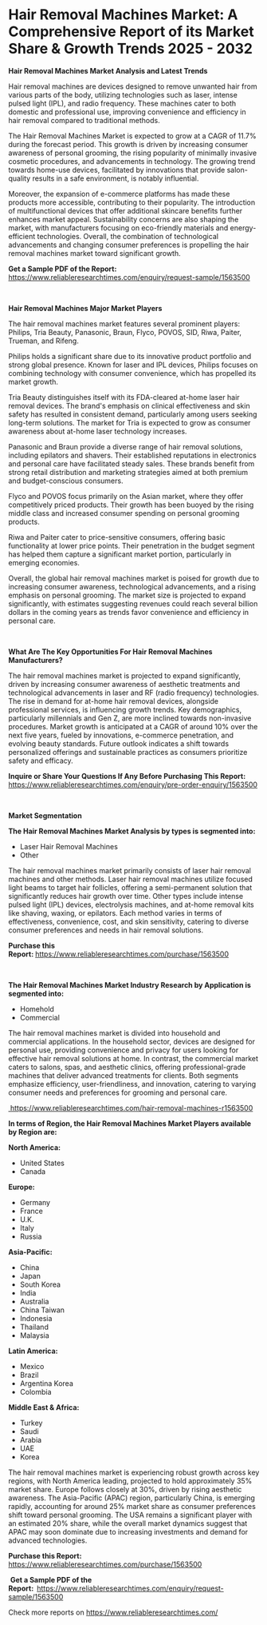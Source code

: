 <p><h1>Hair Removal Machines Market: A Comprehensive Report of its Market Share & Growth Trends 2025 - 2032</h1></p><p><strong>Hair Removal Machines Market Analysis and Latest Trends</strong></p>
<p><p>Hair removal machines are devices designed to remove unwanted hair from various parts of the body, utilizing technologies such as laser, intense pulsed light (IPL), and radio frequency. These machines cater to both domestic and professional use, improving convenience and efficiency in hair removal compared to traditional methods.</p><p>The Hair Removal Machines Market is expected to grow at a CAGR of 11.7% during the forecast period. This growth is driven by increasing consumer awareness of personal grooming, the rising popularity of minimally invasive cosmetic procedures, and advancements in technology. The growing trend towards home-use devices, facilitated by innovations that provide salon-quality results in a safe environment, is notably influential. </p><p>Moreover, the expansion of e-commerce platforms has made these products more accessible, contributing to their popularity. The introduction of multifunctional devices that offer additional skincare benefits further enhances market appeal. Sustainability concerns are also shaping the market, with manufacturers focusing on eco-friendly materials and energy-efficient technologies. Overall, the combination of technological advancements and changing consumer preferences is propelling the hair removal machines market toward significant growth.</p></p>
<p><strong>Get a Sample PDF of the Report:&nbsp;</strong> <a href="https://www.reliableresearchtimes.com/enquiry/request-sample/1563500?utm_campaign=2180&utm_medium=2&utm_source=Github&utm_content=ia&utm_term=11042025&utm_id=hair-removal-machines">https://www.reliableresearchtimes.com/enquiry/request-sample/1563500</a></p>
<p>&nbsp;</p>
<p><strong>Hair Removal Machines Major Market Players</strong></p>
<p><p>The hair removal machines market features several prominent players: Philips, Tria Beauty, Panasonic, Braun, Flyco, POVOS, SID, Riwa, Paiter, Trueman, and Rifeng. </p><p>Philips holds a significant share due to its innovative product portfolio and strong global presence. Known for laser and IPL devices, Philips focuses on combining technology with consumer convenience, which has propelled its market growth.</p><p>Tria Beauty distinguishes itself with its FDA-cleared at-home laser hair removal devices. The brand's emphasis on clinical effectiveness and skin safety has resulted in consistent demand, particularly among users seeking long-term solutions. The market for Tria is expected to grow as consumer awareness about at-home laser technology increases.</p><p>Panasonic and Braun provide a diverse range of hair removal solutions, including epilators and shavers. Their established reputations in electronics and personal care have facilitated steady sales. These brands benefit from strong retail distribution and marketing strategies aimed at both premium and budget-conscious consumers.</p><p>Flyco and POVOS focus primarily on the Asian market, where they offer competitively priced products. Their growth has been buoyed by the rising middle class and increased consumer spending on personal grooming products.</p><p>Riwa and Paiter cater to price-sensitive consumers, offering basic functionality at lower price points. Their penetration in the budget segment has helped them capture a significant market portion, particularly in emerging economies.</p><p>Overall, the global hair removal machines market is poised for growth due to increasing consumer awareness, technological advancements, and a rising emphasis on personal grooming. The market size is projected to expand significantly, with estimates suggesting revenues could reach several billion dollars in the coming years as trends favor convenience and efficiency in personal care.</p></p>
<p>&nbsp;</p>
<p><strong>What Are The Key Opportunities For Hair Removal Machines Manufacturers?</strong></p>
<p><p>The hair removal machines market is projected to expand significantly, driven by increasing consumer awareness of aesthetic treatments and technological advancements in laser and RF (radio frequency) technologies. The rise in demand for at-home hair removal devices, alongside professional services, is influencing growth trends. Key demographics, particularly millennials and Gen Z, are more inclined towards non-invasive procedures. Market growth is anticipated at a CAGR of around 10% over the next five years, fueled by innovations, e-commerce penetration, and evolving beauty standards. Future outlook indicates a shift towards personalized offerings and sustainable practices as consumers prioritize safety and efficacy.</p></p>
<p><strong>Inquire or Share Your Questions If Any Before Purchasing This Report:</strong> <a href="https://www.reliableresearchtimes.com/enquiry/pre-order-enquiry/1563500?utm_campaign=2180&utm_medium=2&utm_source=Github&utm_content=ia&utm_term=11042025&utm_id=hair-removal-machines">https://www.reliableresearchtimes.com/enquiry/pre-order-enquiry/1563500</a></p>
<p>&nbsp;</p>
<p><strong>Market Segmentation</strong></p>
<p><strong>The Hair Removal Machines Market Analysis by types is segmented into:</strong></p>
<p><ul><li>Laser Hair Removal Machines</li><li>Other</li></ul></p>
<p><p>The hair removal machines market primarily consists of laser hair removal machines and other methods. Laser hair removal machines utilize focused light beams to target hair follicles, offering a semi-permanent solution that significantly reduces hair growth over time. Other types include intense pulsed light (IPL) devices, electrolysis machines, and at-home removal kits like shaving, waxing, or epilators. Each method varies in terms of effectiveness, convenience, cost, and skin sensitivity, catering to diverse consumer preferences and needs in hair removal solutions.</p></p>
<p><strong>Purchase this Report:&nbsp;</strong><a href="https://www.reliableresearchtimes.com/purchase/1563500?utm_campaign=2180&utm_medium=2&utm_source=Github&utm_content=ia&utm_term=11042025&utm_id=hair-removal-machines">https://www.reliableresearchtimes.com/purchase/1563500</a></p>
<p>&nbsp;</p>
<p><strong>The Hair Removal Machines Market Industry Research by Application is segmented into:</strong></p>
<p><ul><li>Homehold</li><li>Commercial</li></ul></p>
<p><p>The hair removal machines market is divided into household and commercial applications. In the household sector, devices are designed for personal use, providing convenience and privacy for users looking for effective hair removal solutions at home. In contrast, the commercial market caters to salons, spas, and aesthetic clinics, offering professional-grade machines that deliver advanced treatments for clients. Both segments emphasize efficiency, user-friendliness, and innovation, catering to varying consumer needs and preferences for grooming and personal care.</p></p>
<p><a href="https://www.reliableresearchtimes.com/hair-removal-machines-r1563500?utm_campaign=2180&utm_medium=2&utm_source=Github&utm_content=ia&utm_term=11042025&utm_id=hair-removal-machines">&nbsp;https://www.reliableresearchtimes.com/hair-removal-machines-r1563500</a></p>
<p><strong>In terms of Region, the Hair Removal Machines Market Players available by Region are:</strong></p>
<p>
    <p> <strong> North America: </strong>
        <ul>
            <li>United States</li>
            <li>Canada</li>
        </ul>
        </p> 
    <p> <strong> Europe: </strong>
        <ul>
            <li>Germany</li>
            <li>France</li>
            <li>U.K.</li>
            <li>Italy</li>
            <li>Russia</li>
        </ul>
        </p> 
    <p> <strong> Asia-Pacific: </strong>
        <ul>
            <li>China</li>
            <li>Japan</li>
            <li>South Korea</li>
            <li>India</li>
            <li>Australia</li>
            <li>China Taiwan</li>
            <li>Indonesia</li>
            <li>Thailand</li>
            <li>Malaysia</li>
        </ul>
        </p> 
    <p> <strong> Latin America: </strong>
        <ul>
            <li>Mexico</li>
            <li>Brazil</li>
            <li>Argentina Korea</li>
            <li>Colombia</li>
        </ul>
        </p> 
    <p> <strong> Middle East & Africa: </strong>
        <ul>
            <li>Turkey</li>
            <li>Saudi</li>
            <li>Arabia</li>
            <li>UAE</li>
            <li>Korea</li>
        </ul>
    </p>
    </p>
<p><p>The hair removal machines market is experiencing robust growth across key regions, with North America leading, projected to hold approximately 35% market share. Europe follows closely at 30%, driven by rising aesthetic awareness. The Asia-Pacific (APAC) region, particularly China, is emerging rapidly, accounting for around 25% market share as consumer preferences shift toward personal grooming. The USA remains a significant player with an estimated 20% share, while the overall market dynamics suggest that APAC may soon dominate due to increasing investments and demand for advanced technologies.</p></p>
<p><strong>Purchase this Report: </strong><a href="https://www.reliableresearchtimes.com/purchase/1563500?utm_campaign=2180&utm_medium=2&utm_source=Github&utm_content=ia&utm_term=11042025&utm_id=hair-removal-machines">https://www.reliableresearchtimes.com/purchase/1563500</a></p>
<p>&nbsp;<strong>Get a Sample PDF of the Report:&nbsp;&nbsp;</strong><a href="https://www.reliableresearchtimes.com/enquiry/request-sample/1563500?utm_campaign=2180&utm_medium=2&utm_source=Github&utm_content=ia&utm_term=11042025&utm_id=hair-removal-machines">https://www.reliableresearchtimes.com/enquiry/request-sample/1563500</a></p>
<p><strong></strong></p>
<p>Check more reports on <a href="https://www.reliableresearchtimes.com/?utm_campaign=2180&utm_medium=2&utm_source=Github&utm_content=ia&utm_term=11042025&utm_id=hair-removal-machines">https://www.reliableresearchtimes.com/</a></p>